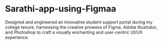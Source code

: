 # Sarathi-app-using-Figmaa
Designed and engineered an innovative student support portal during my college tenure, harnessing
the creative prowess of Figma, Adobe Illustrator, and Photoshop to craft a visually enchanting and
user-centric UI/UX experience.

